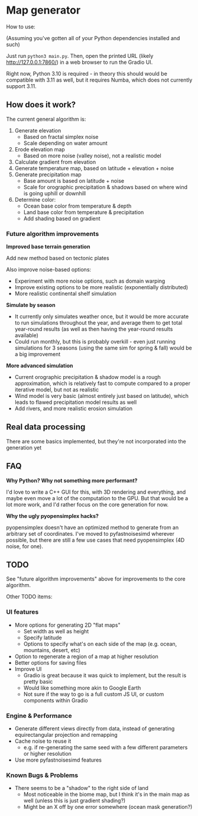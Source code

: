 # Map generator

How to use:

(Assuming you've gotten all of your Python dependencies installed and such)

Just run `python3 main.py`. Then, open the printed URL (likely http://127.0.0.1:7860/) in a web browser to run the Gradio UI.

Right now, Python 3.10 is required - in theory this should would be compatible with 3.11 as well, but it requires Numba, which does not currently support 3.11.

## How does it work?

The current general algorithm is:

1. Generate elevation
	- Based on fractal simplex noise
	- Scale depending on water amount
2. Erode elevation map
	- Based on more noise (valley noise), not a realistic model
3. Calculate gradient from elevation
4. Generate temperature map, based on latitude + elevation + noise
5. Generate precipitation map
	- Base amount is based on latitude + noise
	- Scale for orographic precipitation & shadows based on where wind is going uphill or downhill
6. Determine color:
	- Ocean base color from temperature & depth
	- Land base color from temperature & precipitation
	- Add shading based on gradient

### Future algorithm improvements

**Improved base terrain generation**

Add new method based on tectonic plates

Also improve noise-based options:

* Experiment with more noise options, such as domain warping
* Improve existing options to be more realistic (exponentially distributed)
* More realistic continental shelf simulation

**Simulate by season**

* It currently only simulates weather once, but it would be more accurate to run simulations throughout the year, and average them to get total year-round results (as well as then having the year-round results available)
* Could run monthly, but this is probably overkill - even just running simulations for 3 seasons (using the same sim for spring & fall) would be a big improvement

**More advanced simulation**

* Current orographic precipitation & shadow model is a rough approximation, which is relatively fast to compute compared to a proper iterative model, but not as realistic
* Wind model is very basic (almost entirely just based on latitude), which leads to flawed precipitation model results as well
* Add rivers, and more realistic erosion simulation

## Real data processing

There are some basics implemented, but they're not incorporated into the generation yet

## FAQ

**Why Python? Why not something more performant?**

I'd love to write a C++ GUI for this, with 3D rendering and everything, and maybe even move a lot of the computation to the GPU.
But that would be a lot more work, and I'd rather focus on the core generation for now.

**Why the ugly pyopensimplex hacks?**

pyopensimplex doesn't have an optimized method to generate from an arbitrary set of coordinates.
I've moved to pyfastnoisesimd wherever possible, but there are still a few use cases that need pyopensimplex (4D noise, for one).

## TODO

See "future algorithm improvements" above for improvements to the core algorithm.

Other TODO items:

### UI features

* More options for generating 2D "flat maps"
	* Set width as well as height
	* Specify latitude
	* Options to specify what's on each side of the map (e.g. ocean, mountains, desert, etc)
* Option to regenerate a region of a map at higher resolution
* Better options for saving files
* Improve UI
	* Gradio is great because it was quick to implement, but the result is pretty basic
	* Would like something more akin to Google Earth
	* Not sure if the way to go is a full custom JS UI, or custom components within Gradio

### Engine & Performance

* Generate different views directly from data, instead of generating equirectangular projection and remapping
* Cache noise to reuse it
	* e.g. if re-generating the same seed with a few different parameters or higher resolution
* Use more pyfastnoisesimd features

### Known Bugs & Problems

* There seems to be a "shadow" to the right side of land
	* Most noticeable in the biome map, but I think it's in the main map as well (unless this is just gradient shading?)
	* Might be an X off by one error somewhere (ocean mask generation?)
